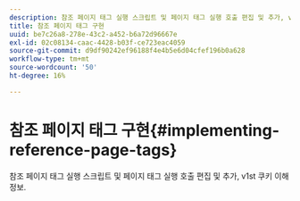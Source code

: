 ```yaml
---
description: 참조 페이지 태그 실행 스크립트 및 페이지 태그 실행 호출 편집 및 추가, v1st 쿠키 이해 정보.
title: 참조 페이지 태그 구현
uuid: be7c26a8-278e-43c2-a452-b6a72d96667e
exl-id: 02c08134-caac-4428-b03f-ce723eac4059
source-git-commit: d9df90242ef96188f4e4b5e6d04cfef196b0a628
workflow-type: tm+mt
source-wordcount: '50'
ht-degree: 16%

---
```


# 참조 페이지 태그 구현{#implementing-reference-page-tags}

참조 페이지 태그 실행 스크립트 및 페이지 태그 실행 호출 편집 및 추가, v1st 쿠키 이해 정보.
